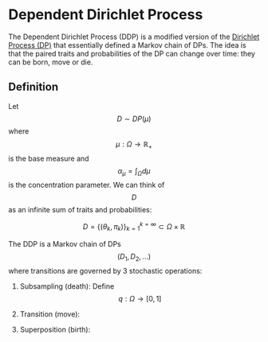 # Dependent Dirichlet Process

The Dependent Dirichlet Process (DDP) is a modified version of the [Dirichlet Process (DP)](dirichlet_process.md)
that essentially defined a Markov chain of DPs. The idea is that the paired traits and probabilities of the DP 
can change over time: they can be born, move or die.

## Definition

Let $$D \sim DP(\mu)$$ where $$\mu: \Omega \rightarrow \mathbb{R}_+$$ is the base measure and 
$$\alpha_{\mu} = \int_{\Omega} d\mu$$ is the concentration parameter. We can think of $$D$$ as an infinite
sum of traits and probabilities:

$$ D = \{(\theta_k, \pi_k) \}_{k=1}^{k=\infty} \subset \Omega \times \mathbb{R}$$

The DDP is a Markov chain of DPs $$(D_1, D_2, ...)$$ where transitions are governed by 3 stochastic operations:

1. Subsampling (death): Define $$q: \Omega \rightarrow [0, 1]$$

2. Transition (move):

3. Superposition (birth):